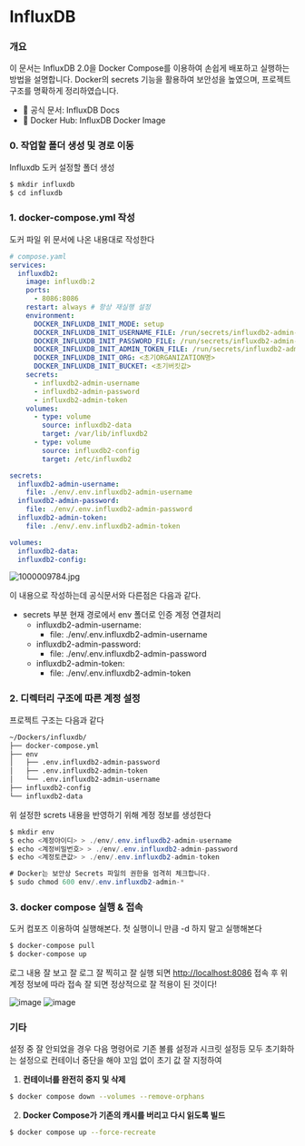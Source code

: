 # InfluxDB 

### 개요
이 문서는 InfluxDB 2.0을 Docker Compose를 이용하여 손쉽게 배포하고 실행하는 방법을 설명합니다.
Docker의 secrets 기능을 활용하여 보안성을 높였으며, 프로젝트 구조를 명확하게 정리하였습니다.

- 🔗 공식 문서: InfluxDB Docs
- 🐳 Docker Hub: InfluxDB Docker Image

### 0. 작업할 폴더 생성 및 경로 이동

Influxdb 도커 설정할 폴더 생성 

```bash
$ mkdir influxdb
$ cd influxdb
```

### 1. docker-compose.yml 작성

도커 파일 위 문서에 나온 내용대로 작성한다

```yaml
# compose.yaml
services:
  influxdb2:
    image: influxdb:2
    ports:
      - 8086:8086
    restart: always # 항상 재실행 설정
    environment:
      DOCKER_INFLUXDB_INIT_MODE: setup
      DOCKER_INFLUXDB_INIT_USERNAME_FILE: /run/secrets/influxdb2-admin-username
      DOCKER_INFLUXDB_INIT_PASSWORD_FILE: /run/secrets/influxdb2-admin-password
      DOCKER_INFLUXDB_INIT_ADMIN_TOKEN_FILE: /run/secrets/influxdb2-admin-token
      DOCKER_INFLUXDB_INIT_ORG: <초기ORGANIZATION명>
      DOCKER_INFLUXDB_INIT_BUCKET: <초기버킷값>
    secrets:
      - influxdb2-admin-username
      - influxdb2-admin-password
      - influxdb2-admin-token
    volumes:
      - type: volume
        source: influxdb2-data
        target: /var/lib/influxdb2
      - type: volume
        source: influxdb2-config
        target: /etc/influxdb2

secrets:
  influxdb2-admin-username:
    file: ./env/.env.influxdb2-admin-username
  influxdb2-admin-password:
    file: ./env/.env.influxdb2-admin-password
  influxdb2-admin-token:
    file: ./env/.env.influxdb2-admin-token

volumes:
  influxdb2-data:
  influxdb2-config:

```

![1000009784.jpg](attachment:7387ab55-ac5f-42ef-a4c8-3d275fe6602a:1000009784.jpg)

이 내용으로 작성하는데 공식문서와 다른점은 다음과 같다.

- secrets 부분 현재 경로에서 env 폴더로 인증 계정 연결처리
    - influxdb2-admin-username:
        - file: ./env/.env.influxdb2-admin-username
    - influxdb2-admin-password:
        - file: ./env/.env.influxdb2-admin-password
    - influxdb2-admin-token:
        - file: ./env/.env.influxdb2-admin-token

### 2. 디렉터리 구조에 따른 계정 설정

프로젝트 구조는 다음과 같다

```bash
~/Dockers/influxdb/
├── docker-compose.yml
├── env
│   ├── .env.influxdb2-admin-password
│   ├── .env.influxdb2-admin-token
│   └── .env.influxdb2-admin-username
├── influxdb2-config
└── influxdb2-data

```

위 설정한 screts 내용을 반영하기 위해 계정 정보를 생성한다

```java
$ mkdir env
$ echo <계정아이디> > ./env/.env.influxdb2-admin-username  
$ echo <계정비밀번호> > ./env/.env.influxdb2-admin-password
$ echo <계정토큰값> > ./env/.env.influxdb2-admin-token

# Docker는 보안상 Secrets 파일의 권한을 엄격히 체크합니다.
$ sudo chmod 600 env/.env.influxdb2-admin-*
```

### 3. docker compose 실행 & 접속

도커 컴포즈 이용하여 실행해본다. 첫 실행이니 만큼 -d 하지 말고 실행해본다

```bash
$ docker-compose pull
$ docker-compose up
```

로그 내용 잘 보고 잘 로그 잘 찍히고 잘 실행 되면 [http://localhost:8086](http://localhost:8056) 접속 후 위 계정 정보에 따라 접속 잘 되면 정상적으로 잘 적용이 된 것이다!


![image](https://github.com/user-attachments/assets/c6eb25dc-ce9b-4d45-bafe-d0654a6eb9da)
![image](https://github.com/user-attachments/assets/ac407a5c-9acb-49c7-ab19-8c6ea338793f)



### 기타

설정 중 잘 안되었을 경우 다음 명령어로 기존 볼륨 설정과 시크릿 설정등 모두 초기화하는 설정으로 컨테이너 중단을 해야 꼬임 없이 초기 값 잘 지정하여 

1. **컨테이너를 완전히 중지 및 삭제**

```bash
$ docker compose down --volumes --remove-orphans
```

2. **Docker Compose가 기존의 캐시를 버리고 다시 읽도록 빌드**

```bash
$ docker compose up --force-recreate
```
